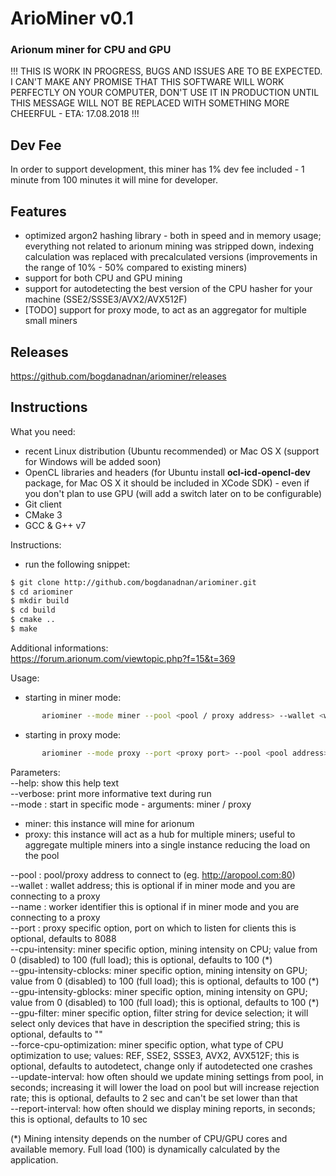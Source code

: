 # ArioMiner v0.1
### Arionum miner for CPU and GPU 

!!! THIS IS WORK IN PROGRESS, BUGS AND ISSUES ARE TO BE EXPECTED. I CAN'T MAKE ANY PROMISE THAT THIS SOFTWARE WILL WORK PERFECTLY ON YOUR COMPUTER, DON'T USE IT IN PRODUCTION UNTIL THIS MESSAGE WILL NOT BE REPLACED WITH SOMETHING MORE CHEERFUL - ETA: 17.08.2018 !!!

## Dev Fee
In order to support development, this miner has 1% dev fee included - 1 minute from 100 minutes it will mine for developer.

## Features
- optimized argon2 hashing library - both in speed and in memory usage; everything not related to arionum mining was stripped down, indexing calculation was replaced with precalculated versions (improvements in the range of 10% - 50% compared to existing miners)
- support for both CPU and GPU mining
- support for autodetecting the best version of the CPU hasher for your machine (SSE2/SSSE3/AVX2/AVX512F)
- [TODO] support for proxy mode, to act as an aggregator for multiple small miners

## Releases
https://github.com/bogdanadnan/ariominer/releases

## Instructions
What you need:
- recent Linux distribution (Ubuntu recommended) or Mac OS X (support for Windows will be added soon)
- OpenCL libraries and headers (for Ubuntu install **ocl-icd-opencl-dev** package, for Mac OS X it should be included in XCode SDK) - even if you don't plan to use GPU (will add a switch later on to be configurable)
- Git client
- CMake 3
- GCC & G++ v7

Instructions:
- run the following snippet:
```sh
$ git clone http://github.com/bogdanadnan/ariominer.git
$ cd ariominer
$ mkdir build
$ cd build
$ cmake ..
$ make
```
Additional informations:  
https://forum.arionum.com/viewtopic.php?f=15&t=369

Usage:
- starting in miner mode:
```sh
       ariominer --mode miner --pool <pool / proxy address> --wallet <wallet address> --name <worker name> --cpu-intensity <intensity> --gpu-intensity-cblocks <intensity> --gpu-intensity-gblocks <intensity>  
```
- starting in proxy mode:
```sh
       ariominer --mode proxy --port <proxy port> --pool <pool address> --wallet <wallet address> --name <proxy name>
```

Parameters:  
--help: show this help text  
--verbose: print more informative text during run  
--mode <mode>: start in specific mode - arguments: miner / proxy  
- miner: this instance will mine for arionum
- proxy: this instance will act as a hub for multiple miners; useful to aggregate multiple miners into a single instance reducing the load on the pool

--pool <pool address>: pool/proxy address to connect to (eg. http://aropool.com:80)  
--wallet <wallet address>: wallet address; this is optional if in miner mode and you are connecting to a proxy  
--name <worker identifier>: worker identifier this is optional if in miner mode and you are connecting to a proxy  
--port <proxy port>: proxy specific option, port on which to listen for clients this is optional, defaults to 8088  
--cpu-intensity: miner specific option, mining intensity on CPU; value from 0 (disabled) to 100 (full load); this is optional, defaults to 100 (\*)  
--gpu-intensity-cblocks: miner specific option, mining intensity on GPU; value from 0 (disabled) to 100 (full load); this is optional, defaults to 100 (\*)  
--gpu-intensity-gblocks: miner specific option, mining intensity on GPU; value from 0 (disabled) to 100 (full load); this is optional, defaults to 100 (\*)  
--gpu-filter: miner specific option, filter string for device selection; it will select only devices that have in description the specified string; this is optional, defaults to ""  
--force-cpu-optimization: miner specific option, what type of CPU optimization to use; values: REF, SSE2, SSSE3, AVX2, AVX512F; this is optional, defaults to autodetect, change only if autodetected one crashes  
--update-interval: how often should we update mining settings from pool, in seconds; increasing it will lower the load on pool but will increase rejection rate; this is optional, defaults to 2 sec and can't be set lower than that  
--report-interval: how often should we display mining reports, in seconds; this is optional, defaults to 10 sec  

(\*) Mining intensity depends on the number of CPU/GPU cores and available memory. Full load (100) is dynamically calculated by the application.

